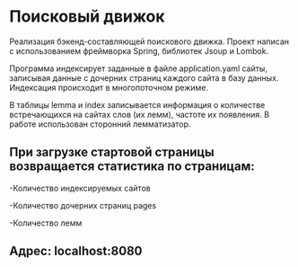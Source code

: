 # **Поисковый движок** 
Реализация бэкенд-составляющей поискового движка. Проект написан с использованием фреймворка Spring, библиотек Jsoup и Lombok.

Программа индексирует заданные в файле application.yaml сайты, записывая данные с дочерних страниц каждого сайта в базу данных. Индексация происходит в многопоточном режиме.

В таблицы lemma и index записывается информация о количестве встречающихся на сайтах слов (их лемм), частоте их появления. В работе использован сторонний лемматизатор. 
## **При загрузке стартовой страницы возвращается статистика по страницам:** 
-Количество индексируемых сайтов

-Количество дочерних страниц pages 

-Количество лемм 
## **Адрес:** localhost:8080
